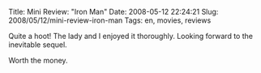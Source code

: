 Title: Mini Review: "Iron Man"
Date: 2008-05-12 22:24:21
Slug: 2008/05/12/mini-review-iron-man
Tags: en, movies, reviews


Quite a hoot! The lady and I enjoyed it thoroughly. Looking forward to the
inevitable sequel.

Worth the money.
